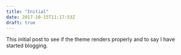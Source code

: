 ```yaml
---
title: "Initial"
date: 2017-10-15T11:17:53Z
draft: true
---
```

This initial post to see if the theme renders properly and to say I have started blogging.
